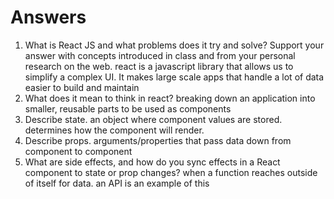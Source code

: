 # Answers

1. What is React JS and what problems does it try and solve? Support your answer with concepts introduced in class and from your personal research on the web.
react is a javascript library that allows us to simplify a complex UI. It makes large scale apps that handle a lot of data easier to build and maintain
1. What does it mean to think in react?
breaking down an application into smaller, reusable parts to be used as components
1. Describe state.
an object where component values are stored. determines how the component will render.
1. Describe props.
arguments/properties that pass data down from component to component
1. What are side effects, and how do you sync effects in a React component to state or prop changes?
when a function reaches outside of itself for data. an API is an example of this